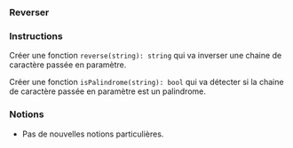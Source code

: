 ### Reverser

### Instructions

Créer une fonction `reverse(string): string` qui va inverser une chaine de caractère passée en paramètre.

Créer une fonction `isPalindrome(string): bool` qui va détecter si la chaine de caractère passée en paramètre est un palindrome.

### Notions

- Pas de nouvelles notions particulières.